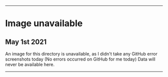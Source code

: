 
***

# Image unavailable

## May 1st 2021

An image for this directory is unavailable, as I didn't take any GitHub error screenshots today (No errors occurred on GitHub for me today) Data will never be available here.

***
